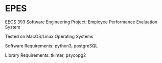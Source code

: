 # EPES
EECS 393 Software Engineering Project: Employee Performance Evaluation System 

Tested on MacOS/Linux Operating Systems

Software Requirements: python3, postgreSQL
  
Library Requirements: tkinter, psycopg2
